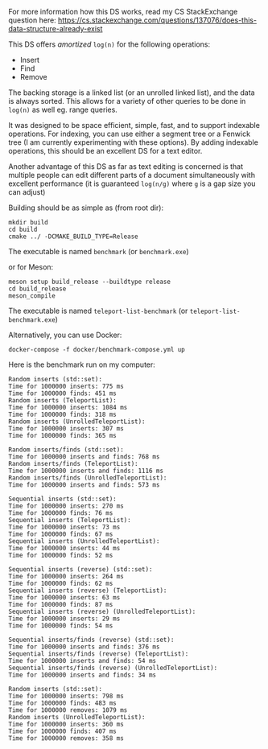 For more information how this DS works, read my CS StackExchange question here: https://cs.stackexchange.com/questions/137076/does-this-data-structure-already-exist

This DS offers *amortized* `log(n)` for the following operations:
- Insert
- Find
- Remove

The backing storage is a linked list (or an unrolled linked list), and the data is always sorted.
This allows for a variety of other queries to be done in `log(n)` as well eg. range queries.

It was designed to be space efficient, simple, fast, and to support indexable operations.
For indexing, you can use either a segment tree or a Fenwick tree (I am currently experimenting with these options).
By adding indexable operations, this should be an excellent DS for a text editor.

Another advantage of this DS as far as text editing is concerned is that multiple people can edit different parts
of a document simultaneously with excellent performance (it is guaranteed `log(n/g)` where `g` is a gap size you can adjust)

Building should be as simple as (from root dir):
```shell
mkdir build
cd build
cmake ../ -DCMAKE_BUILD_TYPE=Release
```
The executable is named `benchmark` (or `benchmark.exe`)

or for Meson:
```shell
meson setup build_release --buildtype release
cd build_release
meson_compile
```
The executable is named `teleport-list-benchmark` (or `teleport-list-benchmark.exe`)

Alternatively, you can use Docker:
```shell
docker-compose -f docker/benchmark-compose.yml up
```

Here is the benchmark run on my computer:
```
Random inserts (std::set):
Time for 1000000 inserts: 775 ms
Time for 1000000 finds: 451 ms
Random inserts (TeleportList):
Time for 1000000 inserts: 1084 ms
Time for 1000000 finds: 318 ms
Random inserts (UnrolledTeleportList):
Time for 1000000 inserts: 307 ms
Time for 1000000 finds: 365 ms

Random inserts/finds (std::set):
Time for 1000000 inserts and finds: 768 ms
Random inserts/finds (TeleportList):
Time for 1000000 inserts and finds: 1116 ms
Random inserts/finds (UnrolledTeleportList):
Time for 1000000 inserts and finds: 573 ms

Sequential inserts (std::set):
Time for 1000000 inserts: 270 ms
Time for 1000000 finds: 76 ms
Sequential inserts (TeleportList):
Time for 1000000 inserts: 73 ms
Time for 1000000 finds: 67 ms
Sequential inserts (UnrolledTeleportList):
Time for 1000000 inserts: 44 ms
Time for 1000000 finds: 52 ms

Sequential inserts (reverse) (std::set):
Time for 1000000 inserts: 264 ms
Time for 1000000 finds: 62 ms
Sequential inserts (reverse) (TeleportList):
Time for 1000000 inserts: 63 ms
Time for 1000000 finds: 87 ms
Sequential inserts (reverse) (UnrolledTeleportList):
Time for 1000000 inserts: 29 ms
Time for 1000000 finds: 54 ms

Sequential inserts/finds (reverse) (std::set):
Time for 1000000 inserts and finds: 376 ms
Sequential inserts/finds (reverse) (TeleportList):
Time for 1000000 inserts and finds: 54 ms
Sequential inserts/finds (reverse) (UnrolledTeleportList):
Time for 1000000 inserts and finds: 34 ms

Random inserts (std::set):
Time for 1000000 inserts: 798 ms
Time for 1000000 finds: 483 ms
Time for 1000000 removes: 1079 ms
Random inserts (UnrolledTeleportList):
Time for 1000000 inserts: 360 ms
Time for 1000000 finds: 407 ms
Time for 1000000 removes: 358 ms
```